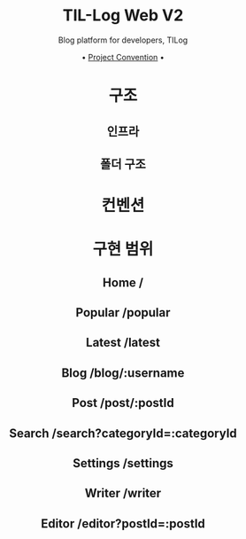 <div align="center">

# TIL-Log Web V2

Blog platform for developers, TILog

•
[Project Convention](https://github.com/TIL-Log-lab/Tilog-web-node-v2/discussions/3) •

# 구조

## 인프라

## 폴더 구조

# 컨벤션

# 구현 범위

## Home /

## Popular /popular

## Latest /latest

## Blog /blog/:username

## Post /post/:postId

## Search /search?categoryId=:categoryId

## Settings /settings

## Writer /writer

## Editor /editor?postId=:postId

</div>
